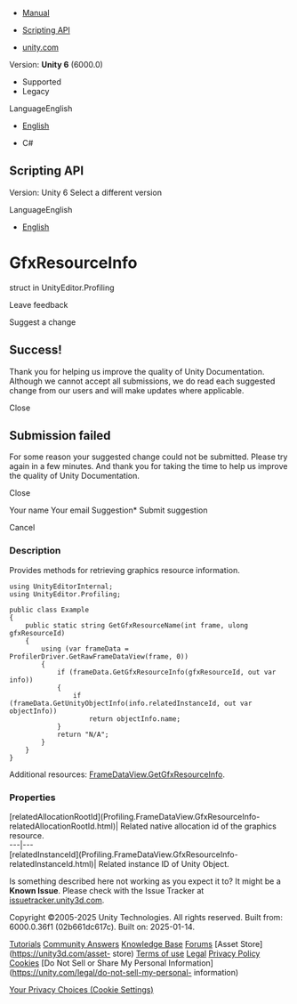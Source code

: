 [ ]()

  * [Manual](../Manual/index.html)
  * [Scripting API](../ScriptReference/index.html)

  * [unity.com](https://unity.com/)

Version: **Unity 6** (6000.0)

  * Supported
  * Legacy

LanguageEnglish

  * [English]()

  * C#

[ ](https://docs.unity3d.com)

## Scripting API

Version: Unity 6 Select a different version

LanguageEnglish

  * [English]()

# GfxResourceInfo

struct in UnityEditor.Profiling

Leave feedback

Suggest a change

## Success!

Thank you for helping us improve the quality of Unity Documentation. Although
we cannot accept all submissions, we do read each suggested change from our
users and will make updates where applicable.

Close

## Submission failed

For some reason your suggested change could not be submitted. Please <a>try
again</a> in a few minutes. And thank you for taking the time to help us
improve the quality of Unity Documentation.

Close

Your name Your email Suggestion* Submit suggestion

Cancel

[ ]()

### Description

Provides methods for retrieving graphics resource information.

    
    
    using UnityEditorInternal;
    using UnityEditor.Profiling;  
      
    public class Example
    {
        public static string GetGfxResourceName(int frame, ulong gfxResourceId)
        {
            using (var frameData = ProfilerDriver.GetRawFrameDataView(frame, 0))
            {
                if (frameData.GetGfxResourceInfo(gfxResourceId, out var info))
                {
                    if (frameData.GetUnityObjectInfo(info.relatedInstanceId, out var objectInfo))
                        return objectInfo.name;
                }
                return "N/A";
            }
        }
    }
    

Additional resources:
[FrameDataView.GetGfxResourceInfo](Profiling.FrameDataView.GetGfxResourceInfo.html).

### Properties

[relatedAllocationRootId](Profiling.FrameDataView.GfxResourceInfo-
relatedAllocationRootId.html)| Related native allocation id of the graphics
resource.  
---|---  
[relatedInstanceId](Profiling.FrameDataView.GfxResourceInfo-
relatedInstanceId.html)| Related instance ID of Unity Object.  
  
Is something described here not working as you expect it to? It might be a
**Known Issue**. Please check with the Issue Tracker at
[issuetracker.unity3d.com](https://issuetracker.unity3d.com).

Copyright ©2005-2025 Unity Technologies. All rights reserved. Built from:
6000.0.36f1 (02b661dc617c). Built on: 2025-01-14.

[Tutorials](https://unity3d.com/learn) [Community
Answers](https://answers.unity3d.com) [Knowledge
Base](https://support.unity3d.com/hc/en-us)
[Forums](https://forum.unity3d.com) [Asset Store](https://unity3d.com/asset-
store) [Terms of use](https://docs.unity3d.com/Manual/TermsOfUse.html)
[Legal](https://unity.com/legal) [Privacy
Policy](https://unity.com/legal/privacy-policy)
[Cookies](https://unity.com/legal/cookie-policy) [Do Not Sell or Share My
Personal Information](https://unity.com/legal/do-not-sell-my-personal-
information)

[Your Privacy Choices (Cookie Settings)](javascript:void\(0\);)


